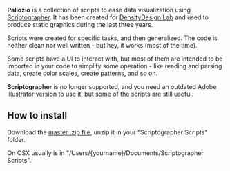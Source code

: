 **Pallozio** is a collection of scripts to ease data visualization using [Scriptographer](http://scriptographer.org/).
It has been created for [DensityDesign Lab](http://www.densitydesign.org/) and used to produce static graphics during the last three years.

Scripts were created for specific tasks, and then generalized. The code is neither clean nor well written - but hey, it works (most of the time).

Some scripts have a UI to interact with, but most of them are intended to be imported in your code to simplify some operation - like reading and parsing data, create color scales, create patterns, and so on.

**Scriptographer** is no longer supported, and you need an outdated Adobe Illustrator version to use it, but some of the scripts are still useful.

## How to install

Download the [master .zip file](https://github.com/mikima/pallozio/archive/master.zip), unzip it in your "Scriptographer Scripts" folder.

On OSX usually is in "/Users/{yourname}/Documents/Scriptographer Scripts".




